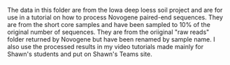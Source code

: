 The data in this folder are from the Iowa deep loess soil project and are for use in a tutorial on how to process Novogene paired-end sequences. They are from the short core samples and have been sampled to 10% of the original number of sequences. They are from the oriiginal "raw reads" folder returned by Novogene but have been renamed by sample name. I also use the processed results in my video tutorials made mainly for Shawn's students and put on Shawn's Teams site.
